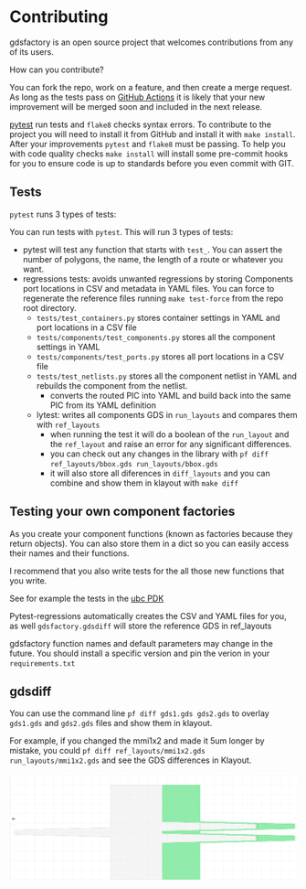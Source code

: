 # Contributing

gdsfactory is an open source project that welcomes contributions from any of its users.

How can you contribute?

You can fork the repo, work on a feature, and then create a merge request. As long as the tests pass on [GitHub Actions](https://github.com/gdsfactory/gdsfactory/actions) it is likely that your new improvement will be merged soon and included in the next release.

[pytest](https://docs.pytest.org/en/stable/index.html) run tests and `flake8` checks syntax errors.
To contribute to the project you will need to install it from GitHub and install it with `make install`. After your improvements `pytest` and `flake8` must be passing.
To help you with code quality checks `make install` will install some pre-commit hooks for you to ensure code is up to standards before you even commit with GIT.

## Tests

`pytest` runs 3 types of tests:

You can run tests with `pytest`. This will run 3 types of tests:

- pytest will test any function that starts with `test_`. You can assert the number of polygons, the name, the length of a route or whatever you want.
- regressions tests: avoids unwanted regressions by storing Components port locations in CSV and metadata in YAML files. You can force to regenerate the reference files running `make test-force` from the repo root directory.
  - `tests/test_containers.py` stores container settings in YAML and port locations in a CSV file
  - `tests/components/test_components.py` stores all the component settings in YAML
  - `tests/components/test_ports.py` stores all port locations in a CSV file
  - `tests/test_netlists.py` stores all the component netlist in YAML and rebuilds the component from the netlist.
    - converts the routed PIC into YAML and build back into the same PIC from its YAML definition
  - lytest: writes all components GDS in `run_layouts` and compares them with `ref_layouts`
    - when running the test it will do a boolean of the `run_layout` and the `ref_layout` and raise an error for any significant differences.
    - you can check out any changes in the library with `pf diff ref_layouts/bbox.gds run_layouts/bbox.gds`
    - it will also store all diferences in `diff_layouts` and you can combine and show them in klayout with `make diff`

## Testing your own component factories

As you create your component functions (known as factories because they return objects). You can also store them in a dict so you can easily access their names and their functions.

I recommend that you also write tests for the all those new functions that you write.

See for example the tests in the [ubc PDK](https://github.com/gdsfactory/ubc)

Pytest-regressions automatically creates the CSV and YAML files for you, as well `gdsfactory.gdsdiff` will store the reference GDS in ref_layouts

gdsfactory function names and default parameters may change in the future. You should install a specific version and pin the verion in your `requirements.txt`

## gdsdiff

You can use the command line `pf diff gds1.gds gds2.gds` to overlay `gds1.gds` and `gds2.gds` files and show them in klayout.

For example, if you changed the mmi1x2 and made it 5um longer by mistake, you could `pf diff ref_layouts/mmi1x2.gds run_layouts/mmi1x2.gds` and see the GDS differences in Klayout.

![](images/git_diff_gds_ex2.png)
